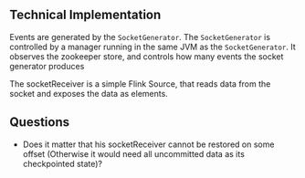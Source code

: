 

## Technical Implementation

Events are generated by the `SocketGenerator`.
The `SocketGenerator` is controlled by a manager running in the same JVM as the `SocketGenerator`.
It observes the zookeeper store, and controls how many events the socket generator produces

The socketReceiver is a simple Flink Source, that reads data from the socket and exposes the data as elements.




## Questions

- Does it matter that his socketReceiver cannot be restored on some offset (Otherwise it would need all uncommitted data as its checkpointed state)?
